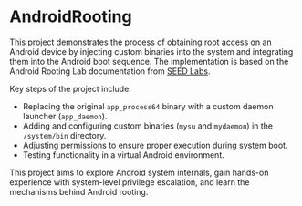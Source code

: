 # AndroidRooting

This project demonstrates the process of obtaining root access on an Android device by injecting custom binaries into the system and integrating them into the Android boot sequence. The implementation is based on the Android Rooting Lab documentation from [SEED Labs](https://seedsecuritylabs.org/Labs_20.04/Files/Android_Rooting/Android_Rooting.pdf).

Key steps of the project include:  
- Replacing the original `app_process64` binary with a custom daemon launcher (`app_daemon`).  
- Adding and configuring custom binaries (`mysu` and `mydaemon`) in the `/system/bin` directory.  
- Adjusting permissions to ensure proper execution during system boot.  
- Testing functionality in a virtual Android environment.  

This project aims to explore Android system internals, gain hands-on experience with system-level privilege escalation, and learn the mechanisms behind Android rooting.

